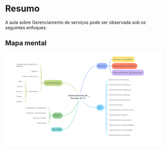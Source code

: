 # Resumo

A aula sobre Gerenciamento de serviços pode ser observada sob os seguintes enfoques:

## Mapa mental

![Mapa mental da aula](../../../../../images/gestao2_2.png)